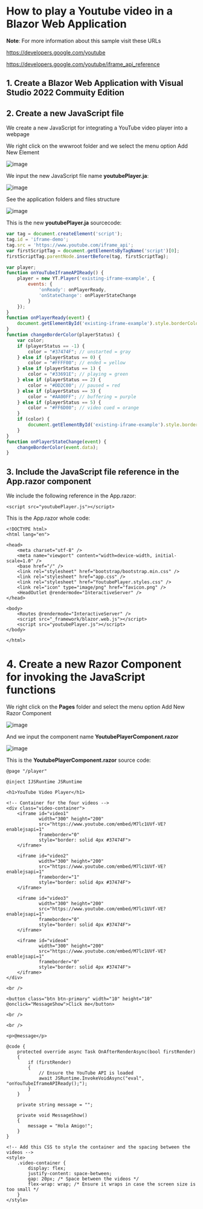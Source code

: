 # How to play a Youtube video in a Blazor Web Application 

**Note**: For more information about this sample visit these URLs 

https://developers.google.com/youtube

https://developers.google.com/youtube/iframe_api_reference

## 1. Create a Blazor Web Application with Visual Studio 2022 Commuity Edition


## 2. Create a new JavaScript file

We create a new JavaScript for integrating a YouTube video player into a webpage

We right click on the wwwroot folder and we select the menu option Add New Element

![image](https://github.com/user-attachments/assets/1022fea5-27ad-4d72-8e5a-a1c08e2a2f03)

We input the new JavaScript file name **youtubePlayer.ja**:

![image](https://github.com/user-attachments/assets/3485cb66-7a92-491c-8a71-60275635c431)

See the application folders and files structure

![image](https://github.com/user-attachments/assets/062d8983-0dd6-4259-9c24-36a2c5b43920)

This is the new **youtubePlayer.ja** sourcecode:

```javascript
var tag = document.createElement('script');
tag.id = 'iframe-demo';
tag.src = 'https://www.youtube.com/iframe_api';
var firstScriptTag = document.getElementsByTagName('script')[0];
firstScriptTag.parentNode.insertBefore(tag, firstScriptTag);

var player;
function onYouTubeIframeAPIReady() {
    player = new YT.Player('existing-iframe-example', {
        events: {
            'onReady': onPlayerReady,
            'onStateChange': onPlayerStateChange
        }
    });
}
function onPlayerReady(event) {
    document.getElementById('existing-iframe-example').style.borderColor = '#FF6D00';
}
function changeBorderColor(playerStatus) {
    var color;
    if (playerStatus == -1) {
        color = "#37474F"; // unstarted = gray
    } else if (playerStatus == 0) {
        color = "#FFFF00"; // ended = yellow
    } else if (playerStatus == 1) {
        color = "#33691E"; // playing = green
    } else if (playerStatus == 2) {
        color = "#DD2C00"; // paused = red
    } else if (playerStatus == 3) {
        color = "#AA00FF"; // buffering = purple
    } else if (playerStatus == 5) {
        color = "#FF6D00"; // video cued = orange
    }
    if (color) {
        document.getElementById('existing-iframe-example').style.borderColor = color;
    }
}
function onPlayerStateChange(event) {
    changeBorderColor(event.data);
}
```

## 3. Include the JavaScript file reference in the App.razor component

We include the following reference in the App.razor:

```
<script src="youtubePlayer.js"></script>
```

This is the App.razor whole code:

```razor
<!DOCTYPE html>
<html lang="en">

<head>
    <meta charset="utf-8" />
    <meta name="viewport" content="width=device-width, initial-scale=1.0" />
    <base href="/" />
    <link rel="stylesheet" href="bootstrap/bootstrap.min.css" />
    <link rel="stylesheet" href="app.css" />
    <link rel="stylesheet" href="YoutubePlayer.styles.css" />
    <link rel="icon" type="image/png" href="favicon.png" />
    <HeadOutlet @rendermode="InteractiveServer" />
</head>

<body>
    <Routes @rendermode="InteractiveServer" />
    <script src="_framework/blazor.web.js"></script>
    <script src="youtubePlayer.js"></script>
</body>

</html>
```

# 4. Create a new Razor Component for invoking the JavaScript functions

We right click on the **Pages** folder and select the menu option Add New Razor Component

![image](https://github.com/user-attachments/assets/aeb626b0-109e-45ab-946b-f527afaa8b01)

And we input the component name **YoutubePlayerComponent.razor**

![image](https://github.com/user-attachments/assets/e7fd01e3-0a10-45c7-881a-a7949ba0f2c9)

This is the **YoutubePlayerComponent.razor** source code:

```razor
@page "/player"

@inject IJSRuntime JSRuntime

<h1>YouTube Video Player</h1>

<!-- Container for the four videos -->
<div class="video-container">
    <iframe id="video1"
            width="300" height="200"
            src="https://www.youtube.com/embed/M7lc1UVf-VE?enablejsapi=1"
            frameborder="0"
            style="border: solid 4px #37474F">
    </iframe>

    <iframe id="video2"
            width="300" height="200"
            src="https://www.youtube.com/embed/M7lc1UVf-VE?enablejsapi=1"
            frameborder="1"
            style="border: solid 4px #37474F">
    </iframe>

    <iframe id="video3"
            width="300" height="200"
            src="https://www.youtube.com/embed/M7lc1UVf-VE?enablejsapi=1"
            frameborder="0"
            style="border: solid 4px #37474F">
    </iframe>

    <iframe id="video4"
            width="300" height="200"
            src="https://www.youtube.com/embed/M7lc1UVf-VE?enablejsapi=1"
            frameborder="0"
            style="border: solid 4px #37474F">
    </iframe>
</div>

<br />

<button class="btn btn-primary" width="10" height="10" @onclick="MessageShow">Click me</button>

<br />

<br />

<p>@message</p>

@code {
    protected override async Task OnAfterRenderAsync(bool firstRender)
    {
        if (firstRender)
        {
            // Ensure the YouTube API is loaded
            await JSRuntime.InvokeVoidAsync("eval", "onYouTubeIframeAPIReady();");
        }
    }

    private string message = "";

    private void MessageShow()
    {
        message = "Hola Amigo!";
    }
}

<!-- Add this CSS to style the container and the spacing between the videos -->
<style>
    .video-container {
        display: flex;
        justify-content: space-between;
        gap: 20px; /* Space between the videos */
        flex-wrap: wrap; /* Ensure it wraps in case the screen size is too small */
    }
</style>
```

